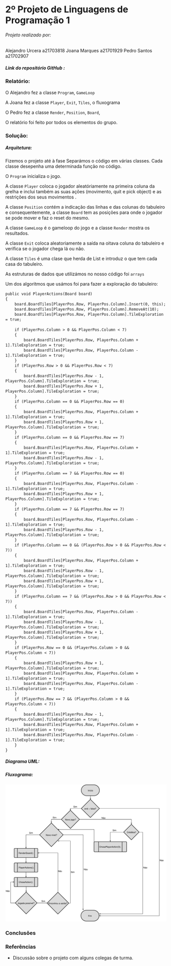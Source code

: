 # 2º Projeto de Linguagens de Programação 1

###### Projeto realizado por:
Alejandro Urcera a21703818
Joana Marques a21701929
Pedro Santos a21702907

##### Link do repositório GitHub :

### Relatório:
O Alejandro fez a classe `Program`, `GameLoop` <p>
A Joana fez a classe `Player`, `Exit`, `Tiles`, o fluxograma <p>
O Pedro fez a classe `Render`, `Position`, `Board`, <p>
O relatório foi feito por todos os elementos do grupo. <p>

### Solução:
##### Arquitetura:
Fizemos o projeto até à fase
Separámos o código em várias classes.
Cada classe desepenha uma determinada função no código. <p>
O `Program` inicializa o jogo. <p>
A classe `Player` coloca o jogador aleatóriamente na primeira coluna da grelha e inclui também as suas ações (movimento, quit e pick object) e as restrições dos seus movimentos .  <p>
A classe `Position` contém a indicação das linhas e das colunas do tabuleiro e consequentemente, a classe `Board` tem as posições para onde o jogador se pode mover e faz o reset do mesmo. <p>
A classe `GameLoop` é o gameloop do jogo e a classe `Render` mostra os resultados. <p>
A classe `Exit` coloca aleatoriamente a saída na oitava coluna do tabuleiro e verifica se o jogador chega lá ou não. <p>
A classe `Tiles` é uma clase que herda de List e introduz o que tem cada casa do tabuleiro. <p>

As estruturas de dados que utilizámos no nosso código foi `arrays` <p>

Um dos algoritmos que usámos foi para fazer a exploração do tabuleiro:

```
public void PlayerActions(Board board)
{
    board.BoardTiles[PlayerPos.Row, PlayerPos.Column].Insert(0, this);
    board.BoardTiles[PlayerPos.Row, PlayerPos.Column].RemoveAt(10);
    board.BoardTiles[PlayerPos.Row, PlayerPos.Column].TileExploration = true;

    if (PlayerPos.Column > 0 && PlayerPos.Column < 7)
    {
        board.BoardTiles[PlayerPos.Row, PlayerPos.Column + 1].TileExploration = true;
        board.BoardTiles[PlayerPos.Row, PlayerPos.Column - 1].TileExploration = true;
    }
    if (PlayerPos.Row > 0 && PlayerPos.Row < 7)
    {
        board.BoardTiles[PlayerPos.Row - 1, PlayerPos.Column].TileExploration = true;
        board.BoardTiles[PlayerPos.Row + 1, PlayerPos.Column].TileExploration = true;
    }
    if (PlayerPos.Column == 0 && PlayerPos.Row == 0)
    {
        board.BoardTiles[PlayerPos.Row, PlayerPos.Column + 1].TileExploration = true;
        board.BoardTiles[PlayerPos.Row + 1, PlayerPos.Column].TileExploration = true;
    }
    if (PlayerPos.Column == 0 && PlayerPos.Row == 7)
    {
        board.BoardTiles[PlayerPos.Row, PlayerPos.Column + 1].TileExploration = true;
        board.BoardTiles[PlayerPos.Row - 1, PlayerPos.Column].TileExploration = true;
    }
    if (PlayerPos.Column == 7 && PlayerPos.Row == 0)
    {
        board.BoardTiles[PlayerPos.Row, PlayerPos.Column - 1].TileExploration = true;
        board.BoardTiles[PlayerPos.Row + 1, PlayerPos.Column].TileExploration = true;
    }
    if (PlayerPos.Column == 7 && PlayerPos.Row == 7)
    {
        board.BoardTiles[PlayerPos.Row, PlayerPos.Column - 1].TileExploration = true;
        board.BoardTiles[PlayerPos.Row - 1, PlayerPos.Column].TileExploration = true;
    }
    if (PlayerPos.Column == 0 && (PlayerPos.Row > 0 && PlayerPos.Row < 7))
    {
        board.BoardTiles[PlayerPos.Row, PlayerPos.Column + 1].TileExploration = true;
        board.BoardTiles[PlayerPos.Row - 1, PlayerPos.Column].TileExploration = true;
        board.BoardTiles[PlayerPos.Row + 1, PlayerPos.Column].TileExploration = true;
    }
    if (PlayerPos.Column == 7 && (PlayerPos.Row > 0 && PlayerPos.Row < 7))
    {
        board.BoardTiles[PlayerPos.Row, PlayerPos.Column - 1].TileExploration = true;
        board.BoardTiles[PlayerPos.Row - 1, PlayerPos.Column].TileExploration = true;
        board.BoardTiles[PlayerPos.Row + 1, PlayerPos.Column].TileExploration = true;
    }
    if (PlayerPos.Row == 0 && (PlayerPos.Column > 0 && PlayerPos.Column < 7))
    {
        board.BoardTiles[PlayerPos.Row + 1, PlayerPos.Column].TileExploration = true;
        board.BoardTiles[PlayerPos.Row, PlayerPos.Column + 1].TileExploration = true;
        board.BoardTiles[PlayerPos.Row, PlayerPos.Column - 1].TileExploration = true;
    }
    if (PlayerPos.Row == 7 && (PlayerPos.Column > 0 && PlayerPos.Column < 7))
    {
        board.BoardTiles[PlayerPos.Row - 1, PlayerPos.Column].TileExploration = true;
        board.BoardTiles[PlayerPos.Row, PlayerPos.Column + 1].TileExploration = true;
        board.BoardTiles[PlayerPos.Row, PlayerPos.Column - 1].TileExploration = true;
    }
}
```

##### Diagrama UML:
##### Fluxograma:
![Flowchart](Flowchart.svg)

### Conclusões

### Referências
* Discussão sobre o projeto com alguns colegas de turma.
